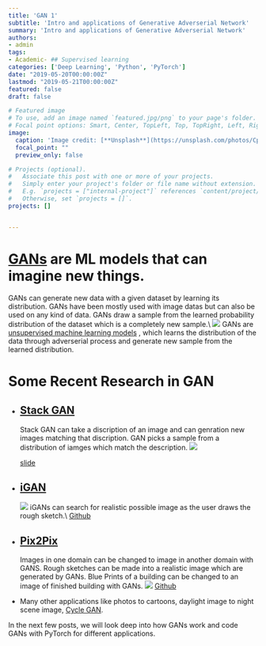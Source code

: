 ```yaml
---
title: 'GAN 1'
subtitle: 'Intro and applications of Generative Adverserial Network'
summary: 'Intro and applications of Generative Adverserial Network'
authors: 
- admin
tags:
- Academic- ## Supervised learning
categories: ['Deep Learning', 'Python', 'PyTorch']
date: "2019-05-20T00:00:00Z"
lastmod: "2019-05-21T00:00:00Z"
featured: false
draft: false

# Featured image
# To use, add an image named `featured.jpg/png` to your page's folder.
# Focal point options: Smart, Center, TopLeft, Top, TopRight, Left, Right, BottomLeft, Bottom, BottomRight
image:
  caption: 'Image credit: [**Unsplash**](https://unsplash.com/photos/CpkOjOcXdUY)'
  focal_point: ""
  preview_only: false

# Projects (optional).
#   Associate this post with one or more of your projects.
#   Simply enter your project's folder or file name without extension.
#   E.g. `projects = ["internal-project"]` references `content/project/deep-learning/index.md`.
#   Otherwise, set `projects = []`.
projects: []


---
```


# [GANs](https://arxiv.org/pdf/1406.2661.pdf) are ML models that can imagine new things.

GANs can generate new data with a given dataset by learning its distribution. GANs have been mostly used with image datas but can also be used on any kind of data. GANs draw a sample from the learned probability distribution of the dataset which is a completely new sample.\\
![](https://paulvanderlaken.files.wordpress.com/2017/10/1-az5-3wdndyyc2u0aq7rhig.png?w=816)
GANs are [unsupervised machine learning models](https://shangeth.github.io/post/unsupervised-learning/) , which learns the distribution of the data through adverserial process and generate new sample from the learned distribution.

# Some Recent Research in GAN


- ## [Stack GAN](https://arxiv.org/abs/1612.03242)

	Stack GAN can take a discription of an image and can genration new images matching that discription. GAN picks a sample from a distribution of iamges which match the description.
	![](https://media.arxiv-vanity.com/render-output/707623/x1.png)

	[slide](http://www.cs.virginia.edu/~vicente/vislang/slides/stackgan.pdf)

- ## [iGAN](https://arxiv.org/pdf/1609.03552.pdf)
	![](https://bzdww.com/cms_static/v2-9b2c42aaf68de307eb0cd97ae18409a7_b.jpg)
	iGANs can search for realistic possible image as the user draws the rough sketch.\\
	[Github](https://github.com/junyanz/iGAN)


- ## [Pix2Pix](https://arxiv.org/abs/1611.07004)
	Images in one domain can be changed to image in another domain with GANS. Rough sketches can be made into a realistic image which are generated by GANs. Blue Prints of a building can be changed to an image of finished building with GANs.
	![](https://cdn-images-1.medium.com/max/1200/1*irKK9JBM-O23jrh1vfiGTw.png)
	[Github](https://github.com/phillipi/pix2pix)

- Many other applications like photos to cartoons, daylight image to night scene image, [Cycle GAN](https://arxiv.org/abs/1703.10593).



In the next few posts, we will look deep into how GANs work and code GANs with PyTorch for different applications.